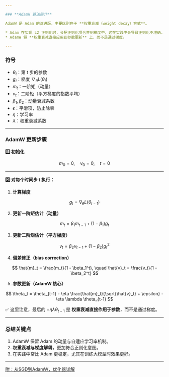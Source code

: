 ```yaml
---

### **AdamW 算法简介**

AdamW 是 Adam 的改进版，主要区别在于 **权重衰减（weight decay）方式**。

* Adam 在实现 L2 正则化时，会把正则化项合并到梯度中，这在实践中会导致正则化不准确。
* AdamW 将 **权重衰减直接应用到参数更新** 上，而不是通过梯度。

---
```


### **符号**

* $\theta_t$：第 t 步的参数
* $g_t$：梯度 $\nabla_\theta L(\theta_t)$
* $m_t$：一阶矩（动量）
* $v_t$：二阶矩（平方梯度的指数平均）
* $\beta_1, \beta_2$：动量衰减系数
* $\epsilon$：平滑项，防止除零
* $\eta$：学习率
* $\lambda$：权重衰减系数

---

### **AdamW 更新步骤**

**1️⃣ 初始化**

$$
m_0 = 0, \quad v_0 = 0, \quad t = 0
$$

---

**2️⃣ 对每个时间步 t 执行：**

1. **计算梯度**

$$
g_t = \nabla_\theta L(\theta_{t-1})
$$

2. **更新一阶矩估计（动量）**

$$
m_t = \beta_1 m_{t-1} + (1 - \beta_1) g_t
$$

3. **更新二阶矩估计（平方梯度）**

$$
v_t = \beta_2 v_{t-1} + (1 - \beta_2) g_t^2
$$

4. **偏差修正（bias correction）**

$$
\hat{m}_t = \frac{m_t}{1 - \beta_1^t}, \quad \hat{v}_t = \frac{v_t}{1 - \beta_2^t}
$$

5. **参数更新（AdamW 核心）**

$$
\theta_t = \theta_{t-1} - \eta \frac{\hat{m}_t}{\sqrt{\hat{v}_t} + \epsilon} - \eta \lambda \theta_{t-1}
$$

✅ 这里注意，最后的 $- \eta \lambda \theta_{t-1}$ 是 **权重衰减直接作用于参数**，而不是通过梯度。

---

### **总结关键点**

1. AdamW 保留 Adam 的动量与自适应学习率机制。
2. **权重衰减与梯度解耦**，更加符合正则化意图。
3. 在实践中常比 Adam 更稳定，尤其在训练大模型时效果更好。

---

[附：从SGD到AdamW，优化器详解](https://zhuanlan.zhihu.com/p/1928857996655588384)
